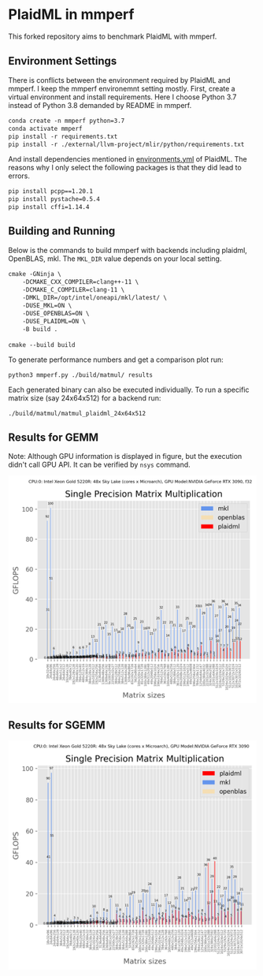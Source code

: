 # PlaidML in mmperf

This forked repository aims to benchmark PlaidML with mmperf.

## Environment Settings

There is conflicts between the environment required by PlaidML and mmperf. I keep the mmperf environemnt setting mostly. First, create a virtual environment and install requirements. Here I choose Python 3.7 instead of Python 3.8 demanded by README in mmperf.

```
conda create -n mmperf python=3.7
conda activate mmperf
pip install -r requirements.txt
pip install -r ./external/llvm-project/mlir/python/requirements.txt
```

And install dependencies mentioned in [environments.yml](https://github.com/plaidml/plaidml/blob/plaidml-v1/environment.yml) of PlaidML. The reasons why I only select the following packages is that they did lead to errors.

```
pip install pcpp==1.20.1
pip install pystache=0.5.4
pip install cffi=1.14.4
```

## Building and Running

Below is the commands to build mmperf with backends including plaidml, OpenBLAS, mkl. The `MKL_DIR` value depends on your local setting.
```
cmake -GNinja \
    -DCMAKE_CXX_COMPILER=clang++-11 \
    -DCMAKE_C_COMPILER=clang-11 \
    -DMKL_DIR=/opt/intel/oneapi/mkl/latest/ \
    -DUSE_MKL=ON \    
    -DUSE_OPENBLAS=ON \
    -DUSE_PLAIDML=ON \
    -B build .

cmake --build build
```

To generate performance numbers and get a comparison plot run:
```
python3 mmperf.py ./build/matmul/ results
```

Each generated binary can also be executed individually. To run a specific matrix size (say 24x64x512) for a backend run:
```
./build/matmul/matmul_plaidml_24x64x512
```




## Results for GEMM

Note: Although GPU information is displayed in figure, but the execution didn't call GPU API. It can be verified by `nsys` command.

<img src="assets/matmul_gemm.png">

## Results for SGEMM

<img src="assets/matmul_sgemm.png">